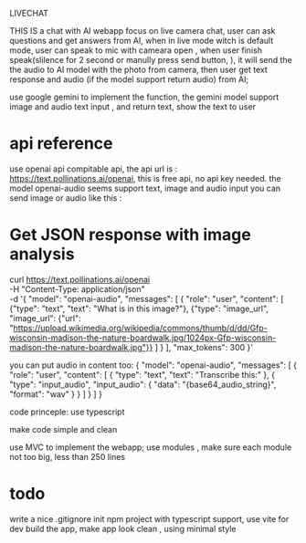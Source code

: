 LIVECHAT

THIS IS a chat with AI webapp focus on live camera chat, user can ask questions and get answers from AI, when in live mode witch is default mode, user can speak to mic with cameara open , when user finish speak(slilence for 2 second or manully press send button, ), it will send the the audio to AI model with the photo from camera, then user get text response and audio (if the model support return audio) from AI;

use google gemini to implement the function, the gemini model support image and audio text input , and return text, show the text to user


# api reference
use openai api compitable api, the api url is : https://text.pollinations.ai/openai, this is free api, no api key needed. the model openai-audio seems support text, image and audio input
you can send image or audio like this :
# Get JSON response with image analysis
curl https://text.pollinations.ai/openai \
  -H "Content-Type: application/json" \
  -d '{
    "model": "openai-audio",
    "messages": [
      {
        "role": "user",
        "content": [
          {"type": "text", "text": "What is in this image?"},
          {"type": "image_url", "image_url": {"url": "https://upload.wikimedia.org/wikipedia/commons/thumb/d/dd/Gfp-wisconsin-madison-the-nature-boardwalk.jpg/1024px-Gfp-wisconsin-madison-the-nature-boardwalk.jpg"}}
        ]
      }
    ],
    "max_tokens": 300
  }'

  you can put audio in content too:
  {
  "model": "openai-audio",
  "messages": [
    {
      "role": "user",
      "content": [
        { "type": "text", "text": "Transcribe this:" },
        {
          "type": "input_audio",
          "input_audio": { "data": "{base64_audio_string}", "format": "wav" }
        }
      ]
    }
  ]
}

code princeple:
use typescript

make code simple and clean

use MVC to implement the webapp;
use modules , make sure each module not too big, less than 250 lines


# todo
write a nice .gitignore
init npm project with typescript support, use vite for dev 
build the app, make app   look clean , using minimal style               





